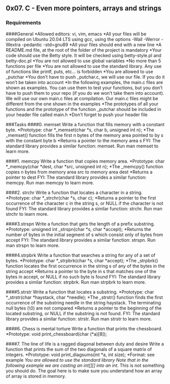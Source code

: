 ## 0x07. C - Even more pointers, arrays and strings

### Requirements
####General
*Allowed editors: vi, vim, emacs
*All your files will be compiled on Ubuntu 20.04 LTS using gcc, using the options -Wall -Werror -Wextra -pedantic -std=gnu89
*All your files should end with a new line
*A README.md file, at the root of the folder of the project is mandatory
*Your code should use the Betty style. It will be checked using betty-style.pl and betty-doc.pl
*You are not allowed to use global variables
*No more than 5 functions per file
*You are not allowed to use the standard library. Any use of functions like printf, puts, etc… is forbidden
*You are allowed to use _putchar
*You don’t have to push _putchar.c, we will use our file. If you do it won’t be taken into account
*In the following examples, the main.c files are shown as examples. You can use them to test your functions, but you don’t have to push them to your repo (if you do we won’t take them into account). We will use our own main.c files at compilation. Our main.c files might be different from the one shown in the examples
*The prototypes of all your functions and the prototype of the function _putchar should be included in your header file called main.h
*Don’t forget to push your header file

###Tasks
####0. memset
Write a function that fills memory with a constant byte.
*Prototype: char *_memset(char *s, char b, unsigned int n);
*The _memset() function fills the first n bytes of the memory area pointed to by s with the constant byte b
*Returns a pointer to the memory area s
FYI: The standard library provides a similar function: memset. Run man memset to learn more.

####1. memcpy
Write a function that copies memory area.
*Prototype: char *_memcpy(char *dest, char *src, unsigned int n);
*The _memcpy() function copies n bytes from memory area src to memory area dest
*Returns a pointer to dest
FYI: The standard library provides a similar function: memcpy. Run man memcpy to learn more.

####2. strchr
Write a function that locates a character in a string.
*Prototype: char *_strchr(char *s, char c);
*Returns a pointer to the first occurrence of the character c in the string s, or NULL if the character is not found
FYI: The standard library provides a similar function: strchr. Run man strchr to learn more.

####3.strspn
Write a function that gets the length of a prefix substring.
*Prototype: unsigned int _strspn(char *s, char *accept);
*Returns the number of bytes in the initial segment of s which consist only of bytes from accept
FYI: The standard library provides a similar function: strspn. Run man strspn to learn more.

####4.strpbrk
Write a function that searches a string for any of a set of bytes.
*Prototype: char *_strpbrk(char *s, char *accept);
*The _strpbrk() function locates the first occurrence in the string s of any of the bytes in the string accept
*Returns a pointer to the byte in s that matches one of the bytes in accept, or NULL if no such byte is found
FYI: The standard library provides a similar function: strpbrk. Run man strpbrk to learn more.

####5.strstr
Write a function that locates a substring.
*Prototype: char *_strstr(char *haystack, char *needle);
*The _strstr() function finds the first occurrence of the substring needle in the string haystack. The terminating null bytes (\0) are not compared
*Returns a pointer to the beginning of the located substring, or NULL if the substring is not found.
FYI: The standard library provides a similar function: strstr. Run man strstr to learn more.

####6. Chess is mental torture
Write a function that prints the chessboard.
*Prototype: void print_chessboard(char (*a)[8]);

####7. The line of life is a ragged diagonal between duty and desire
Write a function that prints the sum of the two diagonals of a square matrix of integers.
*Prototype: void print_diagsums(int *a, int size);
*Format: see example
*You are allowed to use the standard library
Note that in the following example we are casting an int[][] into an int*. This is not something you should do. The goal here is to make sure you understand how an array of array is stored in memory.